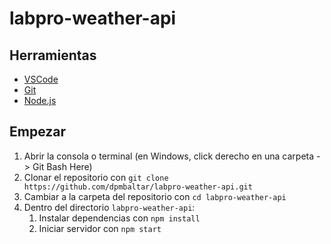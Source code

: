 # labpro-weather-api

## Herramientas

- [VSCode](https://code.visualstudio.com/)
- [Git](https://git-scm.com/)
- [Node.js](https://nodejs.org/)

## Empezar

1. Abrir la consola o terminal (en Windows, click derecho en una carpeta -> Git Bash Here)
2. Clonar el repositorio con `git clone https://github.com/dpmbaltar/labpro-weather-api.git`
3. Cambiar a la carpeta del repositorio con `cd labpro-weather-api`
4. Dentro del directorio `labpro-weather-api`:
    1. Instalar dependencias con `npm install`
    2. Iniciar servidor con `npm start`
